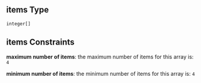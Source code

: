## items Type

`integer[]`

## items Constraints

**maximum number of items**: the maximum number of items for this array is: `4`

**minimum number of items**: the minimum number of items for this array is: `4`
